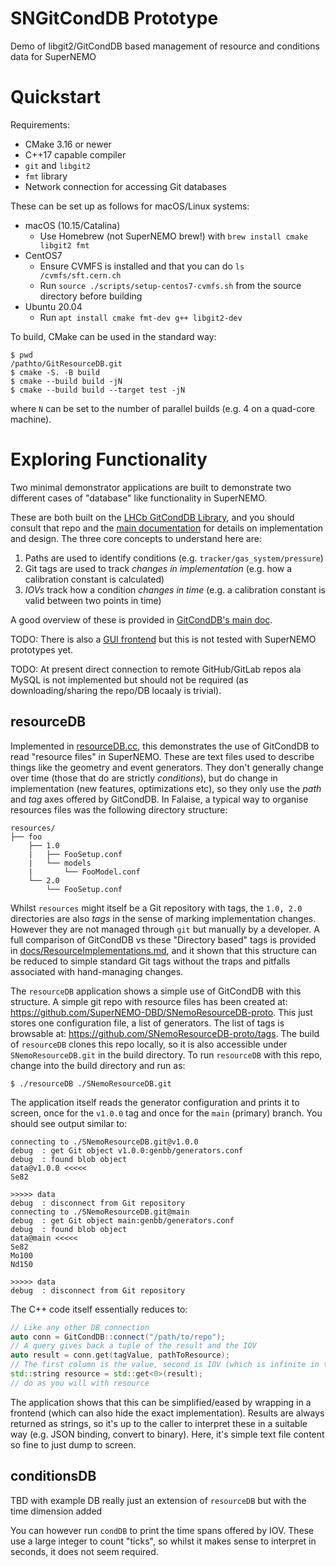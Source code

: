 # SNGitCondDB Prototype

Demo of libgit2/GitCondDB based management of resource and conditions data for
SuperNEMO

# Quickstart

Requirements:

- CMake 3.16 or newer
- C++17 capable compiler
- `git` and `libgit2`
- `fmt` library
- Network connection for accessing Git databases

These can be set up as follows for macOS/Linux systems:

- macOS (10.15/Catalina)
  - Use Homebrew (not SuperNEMO brew!) with `brew install cmake libgit2 fmt`
- CentOS7
  - Ensure CVMFS is installed and that you can do `ls /cvmfs/sft.cern.ch`
  - Run `source ./scripts/setup-centos7-cvmfs.sh` from the source directory before building
- Ubuntu 20.04
  - Run `apt install cmake fmt-dev g++ libgit2-dev`

To build, CMake can be used in the standard way:

```
$ pwd
/pathto/GitResourceDB.git
$ cmake -S. -B build
$ cmake --build build -jN
$ cmake --build build --target test -jN
```

where `N` can be set to the number of parallel builds (e.g. 4 on a quad-core machine).

# Exploring Functionality
Two minimal demonstrator applications are built to demonstrate two different
cases of "database" like functionality in SuperNEMO.

These are both built on the [LHCb GitCondDB Library](https://gitlab.cern.ch/lhcb/GitCondDB),
and you should consult that repo and the [main documentation](http://lhcb-core-doc.web.cern.ch/lhcb-core-doc/GitCondDB.html#) for details on implementation and design. The three core concepts to
understand here are:

1. Paths are used to identify conditions (e.g. `tracker/gas_system/pressure`)
2. Git tags are used to track _changes in implementation_ (e.g. how a calibration constant is calculated)
3. _IOVs_ track how a condition _changes in time_ (e.g. a calibration constant is valid between two points in time)

A good overview of these is provided in [GitCondDB's main doc](http://lhcb-core-doc.web.cern.ch/lhcb-core-doc/GitCondDB.html#).

TODO: There is also a [GUI frontend](https://twiki.cern.ch/twiki/bin/view/LHCb/CondDBBrowser)
but this is not tested with SuperNEMO prototypes yet.

TODO: At present direct connection to remote GitHub/GitLab repos ala MySQL is not implemented
but should not be required (as downloading/sharing the repo/DB locaaly is trivial).

## resourceDB
Implemented in [resourceDB.cc](resourceDB.cc), this demonstrates the use of GitCondDB to read
"resource files" in SuperNEMO. These are text files used to describe things like the geometry
and event generators. They don't generally change over time (those that do are strictly _conditions_), but do change
in implementation (new features, optimizations etc), so they only use the _path_ and _tag_ axes offered
by GitCondDB. In Falaise, a typical way to organise resources files was the following directory structure:

```
resources/
├── foo
    ├── 1.0
    |   ├── FooSetup.conf
    |   └── models
    |       └── FooModel.conf
    └── 2.0
        └── FooSetup.conf
```

Whilst `resources` might itself be a Git repository with tags, the `1.0, 2.0` directories are also _tags_
in the sense of marking implementation changes. However they are not managed through `git` but manually
by a developer. A full comparison of GitCondDB vs these "Directory based" tags is provided in [docs/ResourceImplementations.md](docs/ResourceImplementations.md), and it shown that this structure can be
reduced to simple standard Git tags without the traps and pitfalls associated with hand-managing changes.

The `resourceDB` application shows a simple use of GitCondDB with this structure. A simple git repo with
resource files has been created at: https://github.com/SuperNEMO-DBD/SNemoResourceDB-proto. This just stores
one configuration file, a list of generators. The list of tags is browsable at: https://github.com/SNemoResourceDB-proto/tags. The build of `resourceDB` clones this repo locally, so it is also accessible under `SNemoResourceDB.git` in the build directory. To run `resourceDB` with this repo, change into the build directory and run as:

```
$ ./resourceDB ./SNemoResourceDB.git
```

The application itself reads the generator configuration and prints it to screen, once for the `v1.0.0` tag and
once for the `main` (primary) branch. You should see output similar to:

```
connecting to ./SNemoResourceDB.git@v1.0.0
debug  : get Git object v1.0.0:genbb/generators.conf
debug  : found blob object
data@v1.0.0 <<<<<
Se82

>>>>> data
debug  : disconnect from Git repository
connecting to ./SNemoResourceDB.git@main
debug  : get Git object main:genbb/generators.conf
debug  : found blob object
data@main <<<<<
Se82
Mo100
Nd150

>>>>> data
debug  : disconnect from Git repository
```

The C++ code itself essentially reduces to:

```c++
// Like any other DB connection
auto conn = GitCondDB::connect("/path/to/repo");
// A query gives back a tuple of the result and the IOV
auto result = conn.get(tagValue, pathToResource);
// The first column is the value, second is IOV (which is infinite in this case so we ignore)
std::string resource = std::get<0>(result);
// do as you will with resource
```

The application shows that this can be simplified/eased by wrapping in a frontend (which can
also hide the exact implementation). Results are always returned as strings, so it's up to
the caller to interpret these in a suitable way (e.g. JSON binding, convert to binary). Here, it's simple
text file content so fine to just dump to screen.

## conditionsDB
TBD with example DB really just an extension of `resourceDB` but with the time dimension added

You can however run `condDB` to print the time spans offered by IOV. These use a large integer
to count "ticks", so whilst it makes sense to interpret in seconds, it does not seem required.
